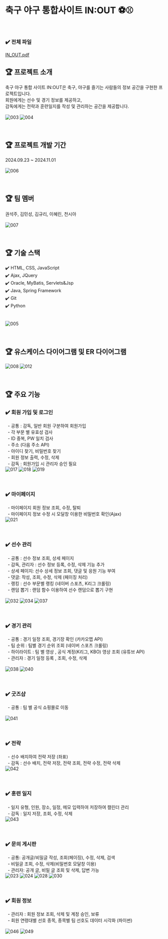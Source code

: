 # 축구 야구 통합사이트 IN:OUT ⚽⚾
<br>

### ✔️ 전체 파일<br>
[IN_OUT.pdf](https://github.com/user-attachments/files/17612967/IN_OUT.pdf)

## 🏆 프로젝트 소개 
축구 야구 통합 사이트 IN:OUT은 축구, 야구를 즐기는 사람들의 정보 공간을 구현한 프로젝트입니다.<br>
회원에게는 선수 및 경기 정보를 제공하고,<br>
감독에게는 전략과 훈련일지를 작성 및 관리하는 공간을 제공합니다.<br><br>
![003](https://github.com/user-attachments/assets/d1271ff4-347b-4d25-becf-98a6c687002d)
![004](https://github.com/user-attachments/assets/09833b82-0fcb-4a2d-b3c7-0f10e560d26b)
<br><br><br>

## 🏆 프로젝트 개발 기간
2024.09.23 ~ 2024.11.01
<br><br>
![006](https://github.com/user-attachments/assets/e1764464-3245-4aa5-ad04-ac7570fd4520)
<br><br><br>

## 🏆 팀 멤버
권석주, 김민성, 김규리, 이혜린, 천시아
<br><br>
![007](https://github.com/user-attachments/assets/3dd16488-53ca-475e-9482-4ed6215c040d)
<br><br><br>

## 🏆 기술 스택
✔️ HTML, CSS, JavaScript<br>
✔️ Ajax, JQuery<br>
✔️ Oracle, MyBatis, Servlets&Jsp<br>
✔️ Java, Spring Framework<br>
✔️ Git<br>
✔️ Python<br><br>  
![005](https://github.com/user-attachments/assets/48684a40-2035-4d58-83d4-eca42310f727)
<br><br><br>

## 🏆 유스케이스 다이어그램 및 ER 다이어그램
![008](https://github.com/user-attachments/assets/5a2707d7-99bf-44f8-a14c-d540030f82d6)
![012](https://github.com/user-attachments/assets/42b711f2-1e33-4878-bda8-19058cb815b9)
<br><br><br>

## 🏆 주요 기능
### ✔️ 회원 가입 및 로그인<br>
&nbsp; - 공통 : 감독, 일반 회원 구분하여 회원가입<br>
&nbsp; - 각 부문 별 유효성 검사<br>
&nbsp; - ID 중복, PW 일치 검사<br>
&nbsp; - 주소 (다음 주소 API)<br>
&nbsp; - 아이디 찾기, 비밀번호 찾기<br>
&nbsp; - 회원 정보 출력, 수정, 삭제<br>
&nbsp; - 감독 : 회원가입 시 관리자 승인 필요<br>
![017](https://github.com/user-attachments/assets/2750e805-cab1-4994-8c1a-b4a5b9e4e1c7)
![018](https://github.com/user-attachments/assets/a5b1870a-9a01-45c3-ae25-c7554f2954d3)
![019](https://github.com/user-attachments/assets/0f615c68-b0a1-41c7-ae86-94c9b95d0d32)
<br><br><br>

### ✔️ 마이페이지<br>
&nbsp; - 마이페이지 회원 정보 조회, 수정, 탈퇴<br>
&nbsp; - 마이페이지 정보 수정 시 모달창 이용한 비밀번호 확인(Ajax)<br>
![021](https://github.com/user-attachments/assets/f6f60499-8b42-4714-9dca-f43fceb23acb)
<br><br><br>

### ✔️ 선수 관리<br>
&nbsp; - 공통 : 선수 정보 조회, 상세 페이지<br>
&nbsp; - 감독, 관리자 : 선수 정보 등록, 수정, 삭제 기능 추가<br>
&nbsp; - 상세 페이지: 선수 상세 정보 조회, 댓글 및 응원 기능 부여<br>
&nbsp; - 댓글: 작성, 조회, 수정, 삭제 (페이징 처리)<br>
&nbsp; - 랭킹 : 선수 부문별 랭킹 (네이버 스포츠, K리그 크롤링)<br>
&nbsp; - 랜덤 뽑기 : 랜덤 함수 이용하여 선수 랜덤으로 뽑기 구현<br><br>
![032](https://github.com/user-attachments/assets/91641ca7-b7ea-46ed-9c8d-ebcb17b45eea)
![034](https://github.com/user-attachments/assets/5dd599ad-5153-43df-bc16-5a8acf5bce73)
![037](https://github.com/user-attachments/assets/645b33bf-0974-4bcb-8f35-511d907b5566)
<br><br><br>

### ✔️ 경기 관리<br> 
&nbsp; - 공통 : 경기 일정 조회, 경기장 확인 (카카오맵 API) <br>
&nbsp; - 팀 순위 : 팀별 경기 순위 조회 (네이버 스포츠 크롤링)<br>
&nbsp; - 하이라이트 : 팀 별 영상 , 공식 계정(K리그, KBO) 영상 조회 (유튜브 API)<br>
&nbsp; - 관리자 : 경기 일정 등록 , 조회, 수정, 삭제<br><br>
![038](https://github.com/user-attachments/assets/f76c24be-4549-4fc4-9653-3d2ad529e827)
![040](https://github.com/user-attachments/assets/35687f71-80d9-4503-84f0-f18fe3cdf41d)
<br><br><br>

### ✔️ 굿즈샵<br>
&nbsp; - 공통 : 팀 별 공식 쇼핑몰로 이동<br><br>
![041](https://github.com/user-attachments/assets/0cd1cfb8-6ea2-4b43-a53a-3407751e17c0)
<br><br><br>
 
### ✔️ 전략<br>
&nbsp; - 선수 배치하여 전략 저장 (좌표)<br>
&nbsp; - 감독 : 선수 배치, 전략 저장, 전략 조회, 전략 수정, 전략 삭제 <br>
![042](https://github.com/user-attachments/assets/1b20281c-f18d-441d-a359-f74818db9a5d)
<br><br><br>

### ✔️ 훈련 일지<br>
&nbsp; - 일지 유형, 인원, 장소, 일정, 메모 입력하여 저장하여 캘린더 관리 <br>
&nbsp; - 감독 : 일지 저장, 조회, 수정, 삭제 <br>
![043](https://github.com/user-attachments/assets/8aa58d82-a568-445b-82e4-fc692804484b)
<br><br><br>

### ✔️ 문의 게시판<br>
&nbsp; - 공통: 공개글/비밀글 작성, 조회(페이징), 수정, 삭제, 검색<br> 
&nbsp; - 비밀글 조회, 수정, 삭제(비밀번호 모달창 이용) <br>
&nbsp; - 관리자: 공개 글, 비밀 글 조회 및 삭제, 답변 가능<br>
![023](https://github.com/user-attachments/assets/a1bed746-0780-4d33-a603-6d509655cd5e)
![024](https://github.com/user-attachments/assets/c12848aa-592f-42ef-8c0f-5b40d3a5e7cc)
![028](https://github.com/user-attachments/assets/db3d8691-7259-4d87-b34a-e00fbae48d73)
![030](https://github.com/user-attachments/assets/480e1437-e654-47e7-a8e8-6f1973fc6463)
<br><br><br>

### ✔️ 회원 정보<br>
&nbsp; - 관리자 : 회원 정보 조회, 삭제 및 계정 승인, 보류 <br>
&nbsp; - 회원 연령대별 선호 종목, 종목별 팀 선호도 데이터 시각화 (파이썬)<br><br>
![046](https://github.com/user-attachments/assets/24331af7-162d-4957-8140-bbb5dd20c833)
![049](https://github.com/user-attachments/assets/8e36c915-3f0d-4fba-bf7e-a52faf670252)
<br><br><br>
